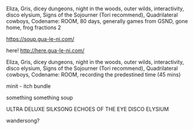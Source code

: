 Eliza, Gris, dicey dungeons, night in the woods, outer wilds, interactivity, disco elysium, Signs of the Sojourner (Tori recommend), Quadrilateral cowboys, Codename: ROOM, 80 days, generally games from GSND, gone home, frog fractions 2


https://soup.gua-le-ni.com/

here!
http://here.gua-le-ni.com/

Eliza, Gris, dicey dungeons, night in the woods, outer wilds, interactivity, disco elysium, Signs of the Sojourner (Tori recommend), Quadrilateral cowboys, Codename: ROOM, recording the predestined time (45 mins)

minit - itch bundle

something something soup
 
ULTRA DELUXE
SILKSONG
ECHOES OF THE EYE
DISCO ELYSIUM

wandersong?
